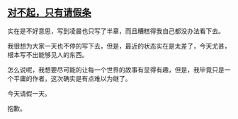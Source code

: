 ## [对不起，只有请假条](https://www.xxbiquge.com/11_11207/9240158.html)


  实在是不好意思，写到凌晨也只写了半章，而且糟糕得我自己都没办法看下去。

  我很想为大家一天也不停的写下去，但是，最近的状态实在是太差了，今天尤甚，根本写不出能够见人的东西。

  怎么说呢，我想要尽可能的让每一个世界的故事有显得有趣，但是，我毕竟只是一个平庸的作者，这次确实是有点难以为继了。

  今天请假一天。

  抱歉。
